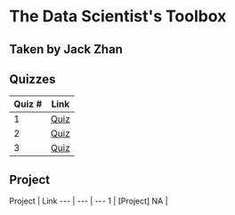 # The Data Scientist's Toolbox
## Taken by Jack Zhan

## Quizzes
Quiz # | Link 
--- | --- 
1 | [Quiz](https://github.com/jackjzhan/DataScience/blob/master/01_The_Data_Scientist_Toolbox/Quizzes/Quiz1.md)
2 | [Quiz](https://github.com/jackjzhan/DataScience/blob/master/01_The_Data_Scientist_Toolbox/Quizzes/Quiz1.md)
3 | [Quiz](https://github.com/jackjzhan/DataScience/blob/master/01_The_Data_Scientist_Toolbox/Quizzes/Quiz1.md)

## Project 
Project | Link
--- | --- | ---
1 | [Project] NA |